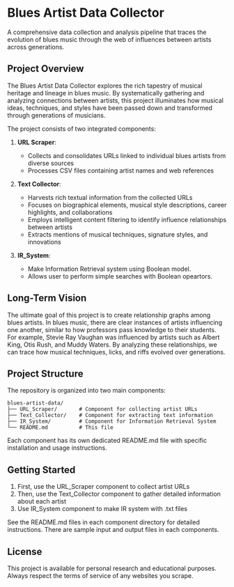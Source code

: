 # Blues Artist Data Collector

A comprehensive data collection and analysis pipeline that traces the evolution of blues music through the web of influences between artists across generations.

## Project Overview

The Blues Artist Data Collector explores the rich tapestry of musical heritage and lineage in blues music. By systematically gathering and analyzing connections between artists, this project illuminates how musical ideas, techniques, and styles have been passed down and transformed through generations of musicians.

The project consists of two integrated components:

1. **URL Scraper**: 
   - Collects and consolidates URLs linked to individual blues artists from diverse sources
   - Processes CSV files containing artist names and web references

2. **Text Collector**:
   - Harvests rich textual information from the collected URLs
   - Focuses on biographical elements, musical style descriptions, career highlights, and collaborations
   - Employs intelligent content filtering to identify influence relationships between artists
   - Extracts mentions of musical techniques, signature styles, and innovations

3. **IR_System**:
   - Make Information Retrieval system using Boolean model.
   - Allows user to perform simple searches with Boolean opeartors.

## Long-Term Vision

The ultimate goal of this project is to create relationship graphs among blues artists. In blues music, there are clear instances of artists influencing one another, similar to how professors pass knowledge to their students. For example, Stevie Ray Vaughan was influenced by artists such as Albert King, Otis Rush, and Muddy Waters. By analyzing these relationships, we can trace how musical techniques, licks, and riffs evolved over generations.

## Project Structure

The repository is organized into two main components:

```
blues-artist-data/
├── URL_Scraper/       # Component for collecting artist URLs
├── Text_Collector/    # Component for extracting text information
├── IR_System/         # Component for Information Retrieval System
└── README.md          # This file
```

Each component has its own dedicated README.md file with specific installation and usage instructions.

## Getting Started

1. First, use the URL_Scraper component to collect artist URLs
2. Then, use the Text_Collector component to gather detailed information about each artist
3. Use IR_System component to make IR system with .txt files

See the README.md files in each component directory for detailed instructions.
There are sample input and output files in each components.

## License

This project is available for personal research and educational purposes. Always respect the terms of service of any websites you scrape.
